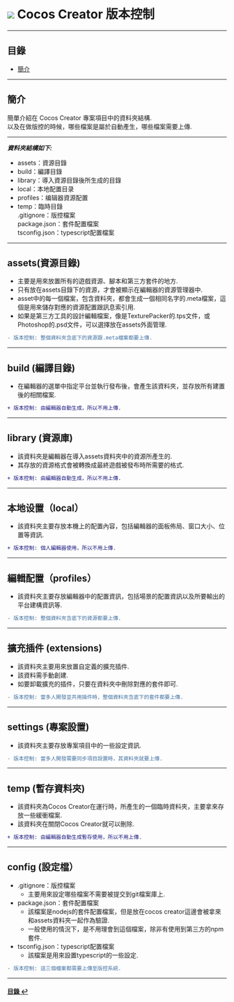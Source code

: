 # ![](https://drive.google.com/uc?id=10INx5_pkhMcYRdx_OO4rXNXxcsvPtBYq) Cocos Creator 版本控制

---

<!--ts-->
## 目錄
* [簡介](#簡介)
<!--te-->

---

## 簡介
簡單介紹在 Cocos Creator 專案項目中的資料夾結構. <br>
以及在做版控的時候，哪些檔案是屬於自動產生，哪些檔案需要上傳.<br>

---

***資料夾結構如下:***
- assets：資源目錄
- build：編譯目錄
- library：導入資源目錄後所生成的目錄
- local：本地配置目录 
- profiles：编辑器資源配置
- temp：臨時目錄<br>
.gitignore：版控檔案<br>
package.json：套件配置檔案<br>
tsconfig.json：typescript配置檔案

---

## assets(資源目錄)
- 主要是用來放置所有的遊戲資源、腳本和第三方套件的地方.<br>
- 只有放在assets目錄下的資源，才會被顯示在編輯器的資源管理器中.<br>
- asset中的每一個檔案，包含資料夾，都會生成一個相同名字的.meta檔案，這個是用來儲存對應的資源配置跟訊息索引用. <br>
- 如果是第三方工具的設計編輯檔案，像是TexturePacker的.tps文件，或Photoshop的.psd文件，可以選擇放在assets外面管理.<br>

```diff
- 版本控制: 整個資料夾含底下的資源跟.meta檔案都要上傳.
```

---

## build (編譯目錄)
- 在編輯器的選單中指定平台並執行發布後，會產生該資料夾，並存放所有建置後的相關檔案.<br>

```diff
+ 版本控制: 由編輯器自動生成，所以不用上傳.
```

---

## library (資源庫)
- 該資料夾是編輯器在導入assets資料夾中的資源所產生的.<br>
- 其存放的資源格式會被轉換成最終遊戲被發布時所需要的格式.<br>

```diff
+ 版本控制: 由編輯器自動生成，所以不用上傳.
```

---

## 本地设置（local）
- 該資料夾主要存放本機上的配置內容，包括編輯器的面板佈局、窗口大小、位置等資訊.

```diff
+ 版本控制: 個人編輯器使用，所以不用上傳.
```

---

## 編輯配置（profiles）
- 該資料夾主要存放編輯器中的配置資訊，包括場景的配置資訊以及所要輸出的平台建構資訊等.

```diff
- 版本控制: 整個資料夾含底下的資源都要上傳.
```

---

## 擴充插件 (extensions)
- 該資料夾主要用來放置自定義的擴充插件.<br>
- 該資料需手動創建. <br>
- 如要卸載擴充的插件，只要在資料夾中刪除對應的套件即可. <br>

```diff
- 版本控制: 當多人開發並共用插件時，整個資料夾含底下的套件都要上傳.
```

---

## settings (專案設置)
- 該資料夾主要存放專案項目中的一些設定資訊.

```diff
- 版本控制: 當多人開發需要同步項目設置時，其資料夾就要上傳.
```

---

## temp (暫存資料夾)
- 該資料夾為Cocos Creator在運行時，所產生的一個臨時資料夾，主要拿來存放一些緩衝檔案.
- 該資料夾在關閉Cocos Creator就可以刪除.

```diff
+ 版本控制: 由編輯器自動生成暫存使用，所以不用上傳.
```

---

## config (設定檔）
- .gitignore：版控檔案
  - 主要用來設定哪些檔案不需要被提交到git檔案庫上.
- package.json：套件配置檔案
  - 該檔案是nodejs的套件配置檔案，但是放在cocos creator這邊會被拿來和assets資料夾一起作為驗證.
  - 一般使用的情況下，是不用理會到這個檔案，除非有使用到第三方的npm套件.
- tsconfig.json：typescript配置檔案
  - 該檔案是用來設置typescript的一些設定. 

```diff
- 版本控制: 這三個檔案都需要上傳至版控系統.
```

---
<!--ts-->
#### [目錄 ↩](#目錄)
<!--te-->
